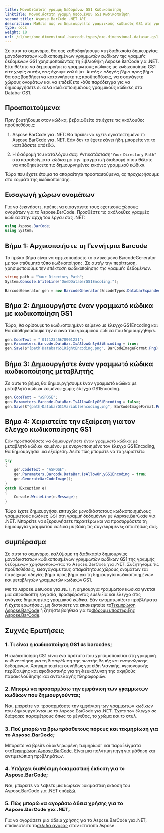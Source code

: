 ```yaml
---
title: Μονοδιάστατη γραμμή δεδομένων GS1 Κωδικοποίηση
linktitle: Μονοδιάστατη γραμμή δεδομένων GS1 Κωδικοποίηση
second_title: Aspose.BarCode .NET API
description: Μάθετε πώς να δημιουργείτε γραμμικούς κωδικούς GS1 στη γραμμή δεδομένων στο .NET χρησιμοποιώντας το Aspose.BarCode. Δημιουργήστε γραμμωτούς κώδικες με ευκολία. Ακολουθήστε τον βήμα προς βήμα οδηγό μας.
type: docs
weight: 18
url: /el/net/one-dimensional-barcode-types/one-dimensional-databar-gs1-encoding/
---
```


Σε αυτό το σεμινάριο, θα σας καθοδηγήσουμε στη διαδικασία δημιουργίας μονοδιάστατων κωδικοποιημένων γραμμωτών κωδίκων της γραμμής δεδομένων GS1 χρησιμοποιώντας τη βιβλιοθήκη Aspose.BarCode για .NET. Είτε θέλετε να δημιουργήσετε γραμμωτούς κώδικες με κωδικοποίηση GS1 είτε χωρίς αυτήν, σας έχουμε καλύψει. Αυτός ο οδηγός βήμα προς βήμα θα σας βοηθήσει να κατανοήσετε τις προϋποθέσεις, να εισαγάγετε χώρους ονομάτων και να επιδείξετε κάθε παράδειγμα για να δημιουργήσετε εύκολα κωδικοποιημένους γραμμικούς κώδικες στο Databar GS1.

## Προαπαιτούμενα

Πριν βουτήξουμε στον κώδικα, βεβαιωθείτε ότι έχετε τις ακόλουθες προϋποθέσεις:

1.  Aspose.BarCode για .NET: Θα πρέπει να έχετε εγκατεστημένο το Aspose.BarCode για .NET. Εάν δεν το έχετε κάνει ήδη, μπορείτε να το κατεβάσετε από[εδώ](https://releases.aspose.com/barcode/net/).

2.  Η διαδρομή του καταλόγου σας: Αντικατάσταση`"Your Directory Path"` στα παραδείγματα κώδικα με την πραγματική διαδρομή όπου θέλετε να αποθηκεύσετε τις δημιουργημένες εικόνες γραμμικού κώδικα.

Τώρα που έχετε έτοιμα τα απαραίτητα προαπαιτούμενα, ας προχωρήσουμε στο κομμάτι της κωδικοποίησης.

## Εισαγωγή χώρων ονομάτων

Για να ξεκινήσετε, πρέπει να εισαγάγετε τους σχετικούς χώρους ονομάτων για το Aspose.BarCode. Προσθέστε τις ακόλουθες γραμμές κώδικα στην αρχή του έργου σας .NET:

```csharp
using Aspose.BarCode;
using System;
```

## Βήμα 1: Αρχικοποιήστε τη Γεννήτρια Barcode

Το πρώτο βήμα είναι να αρχικοποιήσετε το αντικείμενο BarcodeGenerator με τον επιθυμητό τύπο κωδικοποίησης. Σε αυτήν την περίπτωση, χρησιμοποιούμε την επέκταση κωδικοποίησης της γραμμής δεδομένων. 

```csharp
string path = "Your Directory Path";
System.Console.WriteLine("OneDDatabarGS1Encoding:");

BarcodeGenerator gen = new BarcodeGenerator(EncodeTypes.DatabarExpanded, "");
```

## Βήμα 2: Δημιουργήστε έναν γραμμωτό κώδικα με κωδικοποίηση GS1

Τώρα, θα ορίσουμε το κωδικοποιημένο κείμενο με έλεγχο GS1Encoding και θα αποθηκεύσουμε την εικόνα του γραμμικού κώδικα που δημιουργήθηκε. 

```csharp
gen.CodeText = "(01)12345678901231";
gen.Parameters.Barcode.DataBar.IsAllowOnlyGS1Encoding = true;
gen.Save($"{path}DatabarGS1RightEncoding.png", BarCodeImageFormat.Png);
```

## Βήμα 3: Δημιουργήστε έναν γραμμωτό κώδικα κωδικοποίησης μεταβλητής

Σε αυτό το βήμα, θα δημιουργήσουμε έναν γραμμωτό κώδικα με μεταβλητό κώδικα κειμένου χωρίς έλεγχο GS1Encoding.

```csharp
gen.CodeText = "ASPOSE";
gen.Parameters.Barcode.DataBar.IsAllowOnlyGS1Encoding = false;
gen.Save($"{path}DatabarGS1VariableEncoding.png", BarCodeImageFormat.Png);
```

## Βήμα 4: Χειριστείτε την εξαίρεση για τον έλεγχο κωδικοποίησης GS1

Εάν προσπαθήσετε να δημιουργήσετε έναν γραμμωτό κώδικα με μεταβλητό κώδικα κειμένου με ενεργοποιημένο τον έλεγχο GS1Encoding, θα δημιουργήσει μια εξαίρεση. Δείτε πώς μπορείτε να το χειριστείτε:

```csharp
try
{
    gen.CodeText = "ASPOSE";
    gen.Parameters.Barcode.DataBar.IsAllowOnlyGS1Encoding = true;
    gen.GenerateBarCodeImage();
}
catch (Exception e)
{
    Console.WriteLine(e.Message);
}
```

Τώρα έχετε δημιουργήσει επιτυχώς μονοδιάστατους κωδικοποιημένους γραμμωτούς κώδικες GS1 στη γραμμή δεδομένων με Aspose.BarCode για .NET. Μπορείτε να εξερευνήσετε περαιτέρω και να προσαρμόσετε τη δημιουργία γραμμωτού κώδικα με βάση τις συγκεκριμένες απαιτήσεις σας.

## συμπέρασμα

Σε αυτό το σεμινάριο, καλύψαμε τη διαδικασία δημιουργίας μονοδιάστατων κωδικοποιημένων γραμμωτών κωδίκων GS1 της γραμμής δεδομένων χρησιμοποιώντας το Aspose.BarCode για .NET. Συζητήσαμε τις προϋποθέσεις, εισαγάγαμε τους απαραίτητους χώρους ονομάτων και παρείχαμε οδηγίες βήμα προς βήμα για τη δημιουργία κωδικοποιημένων και μεταβλητών γραμμωτών κωδικών GS1.

 Με το Aspose.BarCode για .NET, η δημιουργία γραμμωτού κώδικα γίνεται μια απρόσκοπτη εργασία, προσφέροντας ευελιξία και έλεγχο στις ανάγκες δημιουργίας γραμμικού κώδικα. Εάν αντιμετωπίζετε προβλήματα ή έχετε ερωτήσεις, μη διστάσετε να επισκεφτείτε το[Τεκμηρίωση Aspose.BarCode](https://reference.aspose.com/barcode/net/) ή ζητήστε βοήθεια για το[Φόρουμ υποστήριξης Aspose.BarCode](https://forum.aspose.com/c/barcode/13).

## Συχνές Ερωτήσεις

### 1. Τι είναι η κωδικοποίηση GS1 σε barcodes;
Η κωδικοποίηση GS1 είναι ένα πρότυπο που χρησιμοποιείται στη γραμμική κωδικοποίηση για τη διασφάλιση της σωστής δομής και αναγνώρισης δεδομένων. Χρησιμοποιείται συνήθως για είδη λιανικής, υγειονομικής περίθαλψης και εφοδιαστικής για τη διευκόλυνση της ακριβούς παρακολούθησης και ανταλλαγής πληροφοριών.

### 2. Μπορώ να προσαρμόσω την εμφάνιση των γραμμωτών κωδίκων που δημιουργούνται;
Ναι, μπορείτε να προσαρμόσετε την εμφάνιση των γραμμωτών κωδίκων που δημιουργούνται με το Aspose.BarCode για .NET. Έχετε τον έλεγχο σε διάφορες παραμέτρους όπως το μέγεθος, το χρώμα και το στυλ.

### 3. Πού μπορώ να βρω πρόσθετους πόρους και τεκμηρίωση για το Aspose.BarCode;
 Μπορείτε να βρείτε ολοκληρωμένη τεκμηρίωση και παραδείγματα στο[Τεκμηρίωση Aspose.BarCode](https://reference.aspose.com/barcode/net/). Είναι μια πολύτιμη πηγή για μάθηση και αντιμετώπιση προβλημάτων.

### 4. Υπάρχει διαθέσιμη δοκιμαστική έκδοση για το Aspose.BarCode;
 Ναι, μπορείτε να λάβετε μια δωρεάν δοκιμαστική έκδοση του Aspose.BarCode για .NET από[εδώ](https://releases.aspose.com/).

### 5. Πώς μπορώ να αγοράσω άδεια χρήσης για το Aspose.BarCode για .NET;
 Για να αγοράσετε μια άδεια χρήσης για το Aspose.BarCode για .NET, επισκεφτείτε το[σελίδα αγοράς](https://purchase.aspose.com/buy) στον ιστότοπο Aspose.

